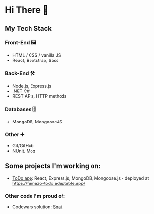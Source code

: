 # Hi There 👋

## My Tech Stack
### Front-End 🖼️
- HTML / CSS / vanilla JS
- React, Bootstrap, Sass

### Back-End 🛠️
- Node.js, Express.js
- .NET C#
- REST APIs, HTTP methods

### Databases 🗄️
- MongoDB, MongooseJS

### Other ➕
- Git/GitHub
- NUnit, Moq

## Some projects I'm working on:
- [ToDo app](https://github.com/famazo93/todo_app): React, Express.js, MongoDB, Mongoose.js - deployed at https://famazo-todo.adaptable.app/

### Other code I'm proud of:
- Codewars solution: [Snail](https://github.com/famazo93/codewars_snail)

